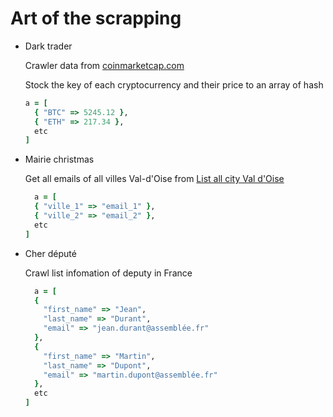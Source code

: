 # Art of the scrapping

- Dark trader
  
  Crawler data from [coinmarketcap.com](https://coinmarketcap.com/all/views/all/)
  
  Stock the key of each cryptocurrency and their price to an array of hash

  ```ruby
  a = [
    { "BTC" => 5245.12 },
    { "ETH" => 217.34 }, 
    etc
  ]
  ```

- Mairie christmas
  
  Get all emails of all villes Val-d'Oise from [List all city Val d'Oise](http://annuaire-des-mairies.com/)

  ```ruby
    a = [
    { "ville_1" => "email_1" },
    { "ville_2" => "email_2" }, 
    etc
  ]
  ```

- Cher député
  
  Crawl list infomation of deputy in France

  ```ruby
    a = [
    { 
      "first_name" => "Jean",
      "last_name" => "Durant",
      "email" => "jean.durant@assemblée.fr"
    },
    { 
      "first_name" => "Martin",
      "last_name" => "Dupont",
      "email" => "martin.dupont@assemblée.fr"
    },
    etc
  ]
  ```
  